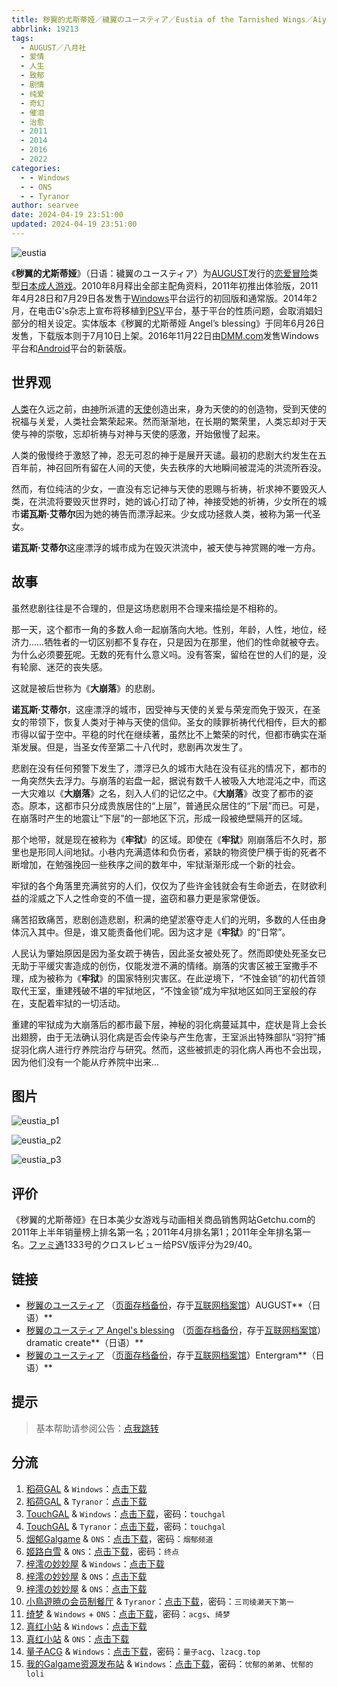 ```yaml
---
title: 秽翼的尤斯蒂娅／穢翼のユースティア／Eustia of the Tarnished Wings／Aiyoku no Eustia／脏翅膀
abbrlink: 19213
tags:
  - AUGUST／八月社
  - 爱情
  - 人生
  - 致郁
  - 剧情
  - 纯爱
  - 奇幻
  - 催泪
  - 治愈
  - 2011
  - 2014
  - 2016
  - 2022
categories:
  - - Windows
  - - ONS
  - - Tyranor
author: searvee
date: 2024-04-19 23:51:00
updated: 2024-04-19 23:51:00
---
```


![eustia](https://static.saop.cc/vns/img/eustia.webp)

《**秽翼的尤斯蒂娅**》（日语：穢翼のユースティア）为[AUGUST](https://zh.wikipedia.org/wiki/AUGUST)发行的[恋爱冒险](https://zh.wikipedia.org/wiki/戀愛冒險)类型[日本成人游戏](https://zh.wikipedia.org/wiki/日本成人遊戲)。2010年8月释出全部主配角资料，2011年初推出体验版，2011年4月28日和7月29日各发售于[Windows](https://zh.wikipedia.org/wiki/Windows)平台运行的初回版和通常版。2014年2月，在电击G's杂志上宣布将移植到[PSV](https://zh.wikipedia.org/wiki/PlayStation_Vita)平台，基于平台的性质问题，会取消娼妇部分的相关设定。实体版本《秽翼的尤斯蒂娅 Angel’s blessing》于同年6月26日发售，下载版本则于7月10日上架。2016年11月22日由[DMM.com](https://zh.wikipedia.org/wiki/DMM.com)发售Windows平台和[Android](https://zh.wikipedia.org/wiki/Android)平台的新装版。

<!-- more -->

## 世界观

[人类](https://zh.wikipedia.org/wiki/人類)在久远之前，由[神](https://zh.wikipedia.org/wiki/神)所派遣的[天使](https://zh.wikipedia.org/wiki/天使)创造出来，身为天使的的创造物，受到天使的祝福与关爱，人类社会繁荣起来。然而渐渐地，在长期的繁荣里，人类忘却对于天使与神的崇敬，忘却祈祷与对神与天使的感激，开始傲慢了起来。

人类的傲慢终于激怒了神，忍无可忍的神于是展开天谴。最初的悲剧大约发生在五百年前，神召回所有留在人间的天使，失去秩序的大地瞬间被混沌的洪流所吞没。

然而，有位纯洁的少女，一直没有忘记神与天使的恩赐与祈祷，祈求神不要毁灭人类，在洪流将要毁灭世界时，她的诚心打动了神，神接受她的祈祷，少女所在的城市**诺瓦斯·艾蒂尔**因为她的祷告而漂浮起来。少女成功拯救人类，被称为第一代圣女。

**诺瓦斯·艾蒂尔**这座漂浮的城市成为在毁灭洪流中，被天使与神赏赐的唯一方舟。

## 故事

虽然悲剧往往是不合理的，但是这场悲剧用不合理来描绘是不相称的。

那一天，这个都市一角的多数人命一起崩落向大地。性别，年龄，人性，地位，经济力……牺牲者的一切区别都不复存在，只是因为在那里，他们的性命就被夺去。为什么必须要[死](https://zh.wikipedia.org/wiki/死)呢。无数的死有什么意义吗。没有答案，留给在世的人们的是，没有轮廓、迷茫的丧失感。

这就是被后世称为《**大崩落**》的悲剧。

**诺瓦斯·艾蒂尔**，这座漂浮的城市，因受神与天使的关爱与荣宠而免于毁灭，在圣女的带领下，恢复人类对于神与天使的信仰。圣女的赎罪祈祷代代相传，巨大的都市得以留于空中。平稳的时代在继续著，虽然比不上繁荣的时代，但都市确实在渐渐发展。但是，当圣女传至第二十八代时，悲剧再次发生了。

悲剧在没有任何预警下发生了，漂浮已久的城市大陆在没有征兆的情况下，都市的一角突然失去浮力。与崩落的岩盘一起，据说有数千人被吸入大地混沌之中，而这一大灾难以《**大崩落**》之名，刻入人们的记忆之中。《**大崩落**》改变了都市的姿态。原本，这都市只分成贵族居住的“上层”，普通民众居住的“下层”而已。可是，在崩落时产生的地震让“下层”的一部地区下沉，形成一段被绝壁隔开的区域。

那个地带，就是现在被称为《**牢狱**》的区域。即使在《**牢狱**》刚崩落后不久时，那里也是形同人间地狱。小巷内充满遗体和负伤者，紧缺的物资使尸横于街的死者不断增加，在勉强挽回一些秩序之间的数年中，牢狱渐渐形成一个新的社会。 　

牢狱的各个角落里充满贫穷的人们，仅仅为了些许金钱就会有生命逝去，在财欲利益的淫威之下人之性命变的不值一提，盗窃和暴力更是家常便饭。

痛苦招致痛苦，悲剧创造悲剧，积满的绝望淤塞夺走人们的光明，多数的人任由身体沉入其中。但是，谁又能责备他们呢。因为这才是《**牢狱**》的“日常”。

人民认为肇始原因是因为圣女疏于祷告，因此圣女被处死了。然而即使处死圣女已无助于平缓灾害造成的创伤，仅能发泄不满的情绪。崩落的灾害区被王室撒手不理，成为被称为《**牢狱**》的国家特别灾害区。在此逆境下，“不蚀金锁”的初代首领取代王室，重建残破不堪的牢狱地区，“不蚀金锁”成为牢狱地区如同王室般的存在，支配着牢狱的一切活动。

重建的牢狱成为大崩落后的都市最下层，神秘的羽化病蔓延其中，症状是背上会长出翅膀，由于无法确认羽化病是否会传染与产生危害，王室派出特殊部队“羽狩”捕捉羽化病人进行疗养院治疗与研究。然而，这些被抓走的羽化病人再也不会出现，因为他们没有一个能从疗养院中出来...

## 图片

![eustia_p1](https://static.saop.cc/vns/img/eustia_p1.webp)

![eustia_p2](https://static.saop.cc/vns/img/eustia_p2.webp)

![eustia_p3](https://static.saop.cc/vns/img/eustia_p3.webp)

## 评价

《秽翼的尤斯蒂娅》在日本美少女游戏与动画相关商品销售网站Getchu.com的2011年上半年销量榜上排名第一名；2011年4月排名第1；2011年全年排名第一名。[ファミ通](https://zh.wikipedia.org/wiki/ファミ通)1333号的クロスレビュー给PSV版评分为29/40。

## 链接

- [秽翼のユースティア](http://august-soft.com/eustia/index.html) （[页面存档备份](https://web.archive.org/web/20200511073520/http://august-soft.com/eustia/index.html)，存于[互联网档案馆](https://zh.wikipedia.org/wiki/互联网档案馆)）AUGUST**（日语）**
- [秽翼のユースティア Angel's blessing](http://dramaticcreate.com/eustia/) （[页面存档备份](https://web.archive.org/web/20200918050028/http://dramaticcreate.com/eustia/)，存于[互联网档案馆](https://zh.wikipedia.org/wiki/互联网档案馆)）dramatic create**（日语）**
- [秽翼のユースティア](http://www.entergram.co.jp/eustia/index.html) （[页面存档备份](https://web.archive.org/web/20220622130809/http://www.entergram.co.jp/eustia/index.html)，存于[互联网档案馆](https://zh.wikipedia.org/wiki/互联网档案馆)）Entergram**（日语）**

## 提示

> 基本帮助请参阅公告：[点我跳转](/p/announcement/)

## 分流

1. [稻荷GAL](https://inarigal.com/) & `Windows`：[点击下载](https://inarigal.com/detail/366)
2. [稻荷GAL](https://inarigal.com/) & `Tyranor`：[点击下载](https://inarigal.com/detail/6025)
3. [TouchGAL](https://www.touchgal.us/) & `Windows`：[点击下载](https://pan.touchgal.net/s/R1Bh7)，密码：`touchgal`
4. [TouchGAL](https://www.touchgal.us/) & `Tyranor`：[点击下载](https://pan.touchgal.net/s/VWwcd)，密码：`touchgal`
5. [烟郁Galgame](https://yanyugal.top/) & `ONS`：[点击下载](https://yanyugal.top/d/disk1/%E5%B0%8F%E5%B0%8F%E7%9A%84%E5%88%86%E4%BA%AB%EF%BC%88PC%EF%BC%86%E5%AE%89%E5%8D%93%EF%BC%89/%E5%AE%89%E5%8D%93/ons/%E7%A7%BD%E7%BF%BC%E7%9A%84%E5%B0%A4%E6%96%AF%E8%92%82%E5%A8%85.7z)，密码：`烟郁频道`
6. [姬路白雪](https://pan.jlbx.xyz/) & `ONS`：[点击下载](https://pan.jlbx.xyz/?s=%E7%A7%BD%E7%BF%BC%E7%9A%84%E5%B0%A4%E6%96%AF%E8%92%82%E5%A8%85)，密码：`终点`
7. [梓澪の妙妙屋](https://zi0.cc/) & `Windows`：[点击下载](https://zi0.cc/.%E3%80%90%E5%A4%8F%E9%A3%8E%E3%80%91/.%E3%80%90%E5%A4%8F%E9%A3%8E-1%E3%80%91/AVG%EF%BC%88%E8%A7%86%E8%A7%89%E5%B0%8F%E8%AF%B4%EF%BC%89/%E3%80%90PC%E3%80%91/%E3%80%90PC%E3%80%91%E7%A7%BD%E7%BF%BC%E7%9A%84%E5%B0%A4%E6%96%AF%E8%92%82%E5%A8%85?from=search)
8. [梓澪の妙妙屋](https://zi0.cc/) & `ONS`：[点击下载](https://zi0.cc/%60%E3%80%90%E5%BD%92%20%E6%A1%A3%E3%80%91/%E3%80%90ONS%E5%90%88%E9%9B%86%E3%80%91/[August]%E7%A7%BD%E7%BF%BC%E7%9A%84%E5%B0%A4%E6%96%AF%E8%92%82%E5%A8%85.7z?from=search)
9. [梓澪の妙妙屋](https://zi0.cc/) & `ONS`：[点击下载](https://zi0.cc/.%E3%80%90%E5%A4%8F%E9%A3%8E%E3%80%91/.%E3%80%90%E5%A4%8F%E9%A3%8E-1%E3%80%91/%E5%AE%89%E5%8D%93/ONS/%E3%80%90ONS%E3%80%91%E7%A7%BD%E7%BF%BC%E7%9A%84%E5%B0%A4%E6%96%AF%E8%92%82%E5%A8%85.7z?from=search)
10. [小鳥遊暁の会员制餐厅](https://t-satoru.top/) & `Tyranor`：[点击下载](https://pan.t-satoru.top/d/ode5/Galgames/%E3%80%90%E8%87%AA%E5%B0%81%E5%8C%85%E3%80%91%E5%8E%9F%E5%88%9B%E4%BD%9C%E5%93%81/%E8%84%8F%E7%BF%85%E8%86%80/Ar_%E6%9E%AB%E7%AC%9B_%E8%84%8F%E7%BF%85%E8%86%80_od.rar)，密码：`三司绫濑天下第一`
11. [绮梦](https://acgs.one/) & `Windows` + `ONS`：[点击下载](https://acgs.one/down_html/?url=game/%E7%A7%BD%E7%BF%BC%E7%9A%84%E5%B0%A4%E6%96%AF%E8%92%82%E5%A8%85&name=%E7%A7%BD%E7%BF%BC%E7%9A%84%E5%B0%A4%E6%96%AF%E8%92%82%E5%A8%85)，密码：`acgs`、`绮梦`
12. [真红小站](https://www.shinnku.com/) & `Windows`：[点击下载](https://www.shinnku.com/api/download/0/win/%E7%A7%BD%E7%BF%BC%E7%9A%84%E5%B0%A4%E6%96%AF%E8%92%82%E5%A8%85.7z)
13. [真红小站](https://www.shinnku.com/) & `ONS`：[点击下载](https://www.shinnku.com/api/download/0/ons/%E7%A7%BD%E7%BF%BC%E7%9A%84%E5%B0%A4%E6%96%AF%E8%92%82%E5%A8%85.zip)
14. [量子ACG](https://lzacg.org/) & `Windows`：[点击下载](https://lzacg.org/527)，密码：`量子acg`、`lzacg.top`
15. [我的Galgame资源发布站](https://www.ttloli.com/) & `Windows`：[点击下载](https://www.ttloli.com/huiyideyousidiyahuiyideyousidiya.html)，密码：`忧郁的弟弟`、`忧郁的loli`

